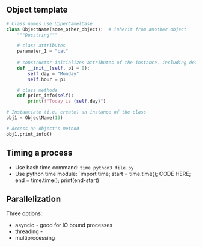 ## Object template

```python
# Class names use UpperCamelCase
class ObjectName(some_other_object):  # inherit from another object
    """Docstring"""

    # class attributes
    parameter_1 = "cat"
    
    # constructor initializes attributes of the instance, including default values
    def __init__(self, p1 = 0):
        self.day = "Monday"
        self.hour = p1

    # class methods
    def print_info(self):
        print(f"Today is {self.day}")

# Instantiate (i.e. create) an instance of the class
obj1 = ObjectName(13)

# Access an object's method
obj1.print_info()
```


## Timing a process
* Use bash time command:  `time python3 file.py`
* Use python time module:  `import time; start = time.time(); CODE HERE; end = time.time(); print(end-start)



## Parallelization

Three options:
* asyncio - good for IO bound processes
* threading - 
* multiprocessing

